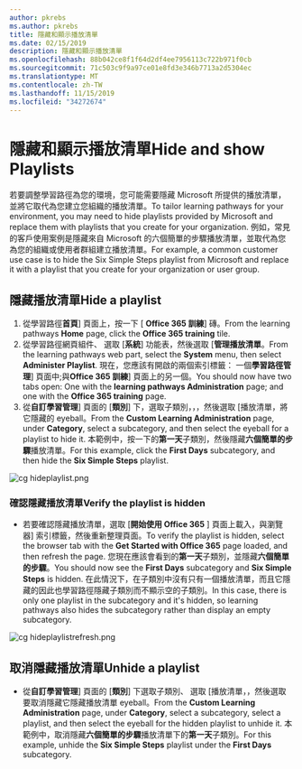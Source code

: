 ```yaml
---
author: pkrebs
ms.author: pkrebs
title: 隱藏和顯示播放清單
ms.date: 02/15/2019
description: 隱藏和顯示播放清單
ms.openlocfilehash: 88b042ce8f1f64d2df4ee7956113c722b971f0cb
ms.sourcegitcommit: 71c503c9f9a97ce01e8fd3e346b7713a2d5304ec
ms.translationtype: MT
ms.contentlocale: zh-TW
ms.lasthandoff: 11/15/2019
ms.locfileid: "34272674"
---
```

# <a name="hide-and-show-playlists"></a><span data-ttu-id="76318-103">隱藏和顯示播放清單</span><span class="sxs-lookup"><span data-stu-id="76318-103">Hide and show Playlists</span></span>

<span data-ttu-id="76318-104">若要調整學習路徑為您的環境，您可能需要隱藏 Microsoft 所提供的播放清單，並將它取代為您建立您組織的播放清單。</span><span class="sxs-lookup"><span data-stu-id="76318-104">To tailor learning pathways for your environment, you may need to hide playlists provided by Microsoft and replace them with playlists that you create for your organization.</span></span> <span data-ttu-id="76318-105">例如，常見的客戶使用案例是隱藏來自 Microsoft 的六個簡單的步驟播放清單，並取代為您為您的組織或使用者群組建立播放清單。</span><span class="sxs-lookup"><span data-stu-id="76318-105">For example, a common customer use case is to hide the Six Simple Steps playlist from Microsoft and replace it with a playlist that you create for your organization or user group.</span></span> 

## <a name="hide-a-playlist"></a><span data-ttu-id="76318-106">隱藏播放清單</span><span class="sxs-lookup"><span data-stu-id="76318-106">Hide a playlist</span></span>

1. <span data-ttu-id="76318-107">從學習路徑**首頁**] 頁面上，按一下 [ **Office 365 訓練**] 磚。</span><span class="sxs-lookup"><span data-stu-id="76318-107">From the learning pathways **Home** page, click the **Office 365 training** tile.</span></span>
2. <span data-ttu-id="76318-108">從學習路徑網頁組件、 選取 [**系統**] 功能表，然後選取 [**管理播放清單**。</span><span class="sxs-lookup"><span data-stu-id="76318-108">From the learning pathways web part, select the **System** menu, then select **Administer Playlist**.</span></span> <span data-ttu-id="76318-109">現在，您應該有開啟的兩個索引標籤： 一個**學習路徑管理**] 頁面中;與**Office 365 訓練**] 頁面上的另一個。</span><span class="sxs-lookup"><span data-stu-id="76318-109">You should now have two tabs open: One with the **learning pathways Administration** page; and one with the **Office 365 training** page.</span></span> 
3. <span data-ttu-id="76318-110">從**自訂學習管理**] 頁面的 [**類別**] 下，選取子類別，，，然後選取 [播放清單，將它隱藏的 eyeball。</span><span class="sxs-lookup"><span data-stu-id="76318-110">From the **Custom Learning Administration** page, under **Category**, select a subcategory, and then select the eyeball for a playlist to hide it.</span></span> <span data-ttu-id="76318-111">本範例中，按一下的**第一天**子類別，然後隱藏**六個簡單的步驟**播放清單。</span><span class="sxs-lookup"><span data-stu-id="76318-111">For this example, click the **First Days** subcategory, and then hide the **Six Simple Steps** playlist.</span></span>  

![cg hideplaylist.png](media/cg-hideplaylist.png)

### <a name="verify-the-playlist-is-hidden"></a><span data-ttu-id="76318-113">確認隱藏播放清單</span><span class="sxs-lookup"><span data-stu-id="76318-113">Verify the playlist is hidden</span></span>
- <span data-ttu-id="76318-114">若要確認隱藏播放清單，選取 [**開始使用 Office 365** ] 頁面上載入，與瀏覽器] 索引標籤，然後重新整理頁面。</span><span class="sxs-lookup"><span data-stu-id="76318-114">To verify the playlist is hidden, select the browser tab with the **Get Started with Office 365** page loaded, and then refresh the page.</span></span> <span data-ttu-id="76318-115">您現在應該會看到的**第一天**子類別，並隱藏**六個簡單的步驟**。</span><span class="sxs-lookup"><span data-stu-id="76318-115">You should now see the **First Days** subcategory and **Six Simple Steps** is hidden.</span></span> <span data-ttu-id="76318-116">在此情況下，在子類別中沒有只有一個播放清單，而且它隱藏的因此也學習路徑隱藏子類別而不顯示空的子類別。</span><span class="sxs-lookup"><span data-stu-id="76318-116">In this case, there is only one playlist in the subcategory and it's hidden, so learning pathways also hides the subcategory rather than display an empty subcategory.</span></span> 

![cg hideplaylistrefresh.png](media/cg-hideplaylistrefresh.png)

## <a name="unhide-a-playlist"></a><span data-ttu-id="76318-118">取消隱藏播放清單</span><span class="sxs-lookup"><span data-stu-id="76318-118">Unhide a playlist</span></span>

- <span data-ttu-id="76318-119">從**自訂學習管理**] 頁面的 [**類別**] 下選取子類別、 選取 [播放清單，，然後選取要取消隱藏它隱藏播放清單 eyeball。</span><span class="sxs-lookup"><span data-stu-id="76318-119">From the **Custom Learning Administration** page, under **Category**, select a subcategory, select a playlist, and then select the eyeball for the hidden playlist to unhide it.</span></span> <span data-ttu-id="76318-120">本範例中，取消隱藏**六個簡單的步驟**播放清單下的**第一天**子類別。</span><span class="sxs-lookup"><span data-stu-id="76318-120">For this example, unhide the **Six Simple Steps** playlist under the **First Days** subcategory.</span></span>  

